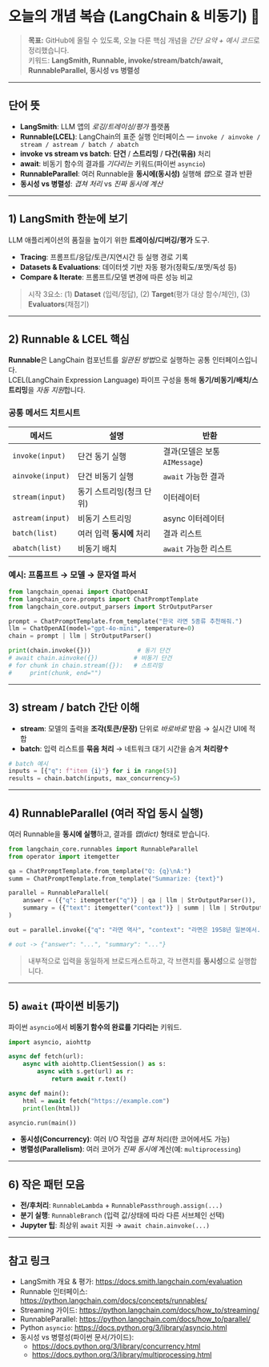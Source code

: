 # 오늘의 개념 복습 (LangChain & 비동기) 🚀

> **목표:** GitHub에 올릴 수 있도록, 오늘 다룬 핵심 개념을 *간단 요약 + 예시 코드*로 정리했습니다.  
> 키워드: **LangSmith, Runnable, invoke/stream/batch/await, RunnableParallel, 동시성 vs 병렬성**

---

## 단어 뜻
- **LangSmith**: LLM 앱의 *로깅/트레이싱/평가* 플랫폼
- **Runnable(LCEL)**: LangChain의 표준 실행 인터페이스 — `invoke / ainvoke / stream / astream / batch / abatch`
- **invoke vs stream vs batch**: **단건** / **스트리밍** / **다건(묶음)** 처리
- **await**: 비동기 함수의 결과를 *기다리는* 키워드(파이썬 `asyncio`)
- **RunnableParallel**: 여러 Runnable을 **동시에(동시성)** 실행해 *맵*으로 결과 반환
- **동시성 vs 병렬성**: *겹쳐 처리* vs *진짜 동시에 계산*

---

## 1) LangSmith 한눈에 보기
LLM 애플리케이션의 품질을 높이기 위한 **트레이싱/디버깅/평가** 도구.
- **Tracing**: 프롬프트/응답/토큰/지연시간 등 실행 경로 기록
- **Datasets & Evaluations**: 데이터셋 기반 자동 평가(정확도/포맷/독성 등)
- **Compare & Iterate**: 프롬프트/모델 변경에 따른 성능 비교

> 시작 3요소: (1) **Dataset** (입력/정답), (2) **Target**(평가 대상 함수/체인), (3) **Evaluators**(채점기)

---

## 2) Runnable & LCEL 핵심
**Runnable**은 LangChain 컴포넌트를 *일관된 방법*으로 실행하는 공통 인터페이스입니다.  
LCEL(LangChain Expression Language) 파이프 구성을 통해 **동기/비동기/배치/스트리밍**을 *자동 지원*합니다.

### 공통 메서드 치트시트
| 메서드 | 설명 | 반환 |
|---|---|---|
| `invoke(input)` | 단건 동기 실행 | 결과(모델은 보통 `AIMessage`) |
| `ainvoke(input)` | 단건 비동기 실행 | `await` 가능한 결과 |
| `stream(input)` | 동기 스트리밍(청크 단위) | 이터레이터 |
| `astream(input)` | 비동기 스트리밍 | async 이터레이터 |
| `batch(list)` | 여러 입력 **동시에** 처리 | 결과 리스트 |
| `abatch(list)` | 비동기 배치 | `await` 가능한 리스트 |

### 예시: 프롬프트 → 모델 → 문자열 파서
```python
from langchain_openai import ChatOpenAI
from langchain_core.prompts import ChatPromptTemplate
from langchain_core.output_parsers import StrOutputParser

prompt = ChatPromptTemplate.from_template("한국 라면 5종류 추천해줘.")
llm = ChatOpenAI(model="gpt-4o-mini", temperature=0)
chain = prompt | llm | StrOutputParser()

print(chain.invoke({}))             # 동기 단건
# await chain.ainvoke({})          # 비동기 단건
# for chunk in chain.stream({}):   # 스트리밍
#     print(chunk, end="")
```

---

## 3) stream / batch 간단 이해
- **stream**: 모델의 출력을 **조각(토큰/문장)** 단위로 *바로바로* 받음 → 실시간 UI에 적합
- **batch**: 입력 리스트를 **묶음 처리** → 네트워크 대기 시간을 숨겨 **처리량↑**

```python
# batch 예시
inputs = [{"q": f"item {i}"} for i in range(5)]
results = chain.batch(inputs, max_concurrency=5)
```

---

## 4) RunnableParallel (여러 작업 동시 실행)
여러 Runnable을 **동시에 실행**하고, 결과를 *맵(dict)* 형태로 받습니다.

```python
from langchain_core.runnables import RunnableParallel
from operator import itemgetter

qa = ChatPromptTemplate.from_template("Q: {q}\nA:")
summ = ChatPromptTemplate.from_template("Summarize: {text}")

parallel = RunnableParallel(
    answer = ({"q": itemgetter("q")} | qa | llm | StrOutputParser()),
    summary = ({"text": itemgetter("context")} | summ | llm | StrOutputParser()),
)

out = parallel.invoke({"q": "라면 역사", "context": "라면은 1958년 일본에서..."})

# out -> {"answer": "...", "summary": "..."}
```

> 내부적으로 입력을 동일하게 브로드캐스트하고, 각 브랜치를 **동시성**으로 실행합니다.

---

## 5) `await` (파이썬 비동기)
파이썬 `asyncio`에서 **비동기 함수의 완료를 기다리는** 키워드.

```python
import asyncio, aiohttp

async def fetch(url):
    async with aiohttp.ClientSession() as s:
        async with s.get(url) as r:
            return await r.text()

async def main():
    html = await fetch("https://example.com")
    print(len(html))

asyncio.run(main())
```

- **동시성(Concurrency)**: 여러 I/O 작업을 *겹쳐* 처리(한 코어에서도 가능)  
- **병렬성(Parallelism)**: 여러 코어가 *진짜 동시에* 계산(예: `multiprocessing`)

---

## 6) 작은 패턴 모음
- **전/후처리**: `RunnableLambda` + `RunnablePassthrough.assign(...)`
- **분기 실행**: `RunnableBranch` (입력 값/상태에 따라 다른 서브체인 선택)
- **Jupyter 팁**: 최상위 `await` 지원 → `await chain.ainvoke(...)`

---

## 참고 링크
- LangSmith 개요 & 평가: https://docs.smith.langchain.com/evaluation  
- Runnable 인터페이스: https://python.langchain.com/docs/concepts/runnables/  
- Streaming 가이드: https://python.langchain.com/docs/how_to/streaming/  
- RunnableParallel: https://python.langchain.com/docs/how_to/parallel/  
- Python `asyncio`: https://docs.python.org/3/library/asyncio.html  
- 동시성 vs 병렬성(파이썬 문서/가이드):  
  - https://docs.python.org/3/library/concurrency.html  
  - https://docs.python.org/3/library/multiprocessing.html
